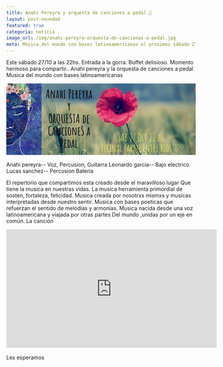 ```yaml
---
title: Anahi Pereyra y orquesta de canciones a pedal 🎵
layout: post-novedad
featured: true
categoria: noticia
image_url: /img/anahi-pereyra-orquesta-de-cancionas-a-pedal.jpg
meta: Música del mundo con bases latinoamericanas el proximos sábado 27 de octubre.
--- 
```


Este sábado 27/10 a las 22hs. Entrada a la gorra. Buffet delisioso. Momento hermoso para compartir..
Anahi pereyra y la orquesta de canciones a pedal
Musica del mundo con bases latinoamericanas

<div style="position: relative;">
	<div class="gallery col-3">

<a style="width: 100%;" href="/img/anahi-pereyra-orquesta-de-cancionas-a-pedal.jpg" data-fancybox="images" data-srcset="/img/anahi-pereyra-orquesta-de-cancionas-a-pedal.jpg" class="item-gallery">
<img src="/img/anahi-pereyra-orquesta-de-cancionas-a-pedal.jpg" />
</a>

</div>
</div>

Anahi pereyra-- Voz, Percusion, Guitarra
Leonardo garcia-- Bajo electrico
Lucas sanchez-- Percusion Bateria

El repertorio que compartimos esta creado desde el maravilloso lugar
Que tiene la musica en nuestras vidas.
La musica herramienta primordial de sosten, fortaleza, felicidad.
Musica creada por nosotrxs mismxs y musicas interpretadas desde nuestro sentir.
Musica con bases poeticas que refuerzan el sentido de melodias y armonias.
Musica nacida desde una voz latinoamericana y viajada por otras partes
Del mundo ,unidas por un eje en común. La canción

<iframe width="560" height="315" src="https://www.youtube.com/embed/N5ckijQh_gc" frameborder="0" allow="autoplay; encrypted-media" allowfullscreen></iframe>

Les esperamos

